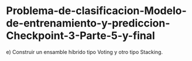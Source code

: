 # Problema-de-clasificacion-Modelo-de-entrenamiento-y-prediccion-Checkpoint-3-Parte-5-y-final
e) Construir un ensamble híbrido tipo Voting y otro tipo Stacking.
